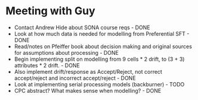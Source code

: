 # Meeting with Guy

* Contact Andrew Hide about SONA course reqs - DONE
* Look at how much data is needed for modelling from Preferential SFT - DONE
* Read/notes on Pfeiffer book about decision making and original sources for assumptions about processing - DONE
* Begin implementing split on modelling from 9 cells \* 2 drift, to (3 + 3) attributes \* 2 drift. - DONE
* Also implement drift/response as Accept/Reject, not correct accept/reject and incorrect accept/reject - DONE
* Look at implementing serial processing models (backburner) - TODO
* CPC abstract? What makes sense when modelling? - DONE
